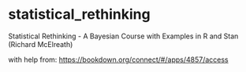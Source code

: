 # statistical_rethinking
Statistical Rethinking - A Bayesian Course with Examples in R and Stan (Richard McElreath)

with help from: https://bookdown.org/connect/#/apps/4857/access
